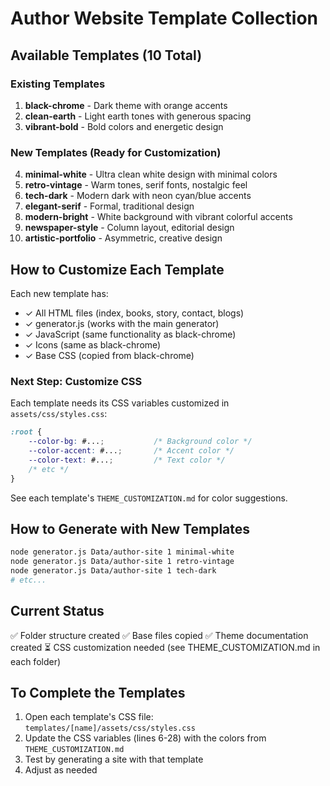 # Author Website Template Collection

## Available Templates (10 Total)

### Existing Templates
1. **black-chrome** - Dark theme with orange accents
2. **clean-earth** - Light earth tones with generous spacing
3. **vibrant-bold** - Bold colors and energetic design

### New Templates (Ready for Customization)
4. **minimal-white** - Ultra clean white design with minimal colors
5. **retro-vintage** - Warm tones, serif fonts, nostalgic feel
6. **tech-dark** - Modern dark with neon cyan/blue accents
7. **elegant-serif** - Formal, traditional design
8. **modern-bright** - White background with vibrant colorful accents
9. **newspaper-style** - Column layout, editorial design
10. **artistic-portfolio** - Asymmetric, creative design

## How to Customize Each Template

Each new template has:
- ✓ All HTML files (index, books, story, contact, blogs)
- ✓ generator.js (works with the main generator)
- ✓ JavaScript (same functionality as black-chrome)
- ✓ Icons (same as black-chrome)
- ✓ Base CSS (copied from black-chrome)

### Next Step: Customize CSS

Each template needs its CSS variables customized in `assets/css/styles.css`:

```css
:root {
    --color-bg: #...;           /* Background color */
    --color-accent: #...;       /* Accent color */
    --color-text: #...;         /* Text color */
    /* etc */
}
```

See each template's `THEME_CUSTOMIZATION.md` for color suggestions.

## How to Generate with New Templates

```bash
node generator.js Data/author-site 1 minimal-white
node generator.js Data/author-site 1 retro-vintage
node generator.js Data/author-site 1 tech-dark
# etc...
```

## Current Status

✅ Folder structure created
✅ Base files copied
✅ Theme documentation created
⏳ CSS customization needed (see THEME_CUSTOMIZATION.md in each folder)

## To Complete the Templates

1. Open each template's CSS file: `templates/[name]/assets/css/styles.css`
2. Update the CSS variables (lines 6-28) with the colors from `THEME_CUSTOMIZATION.md`
3. Test by generating a site with that template
4. Adjust as needed

